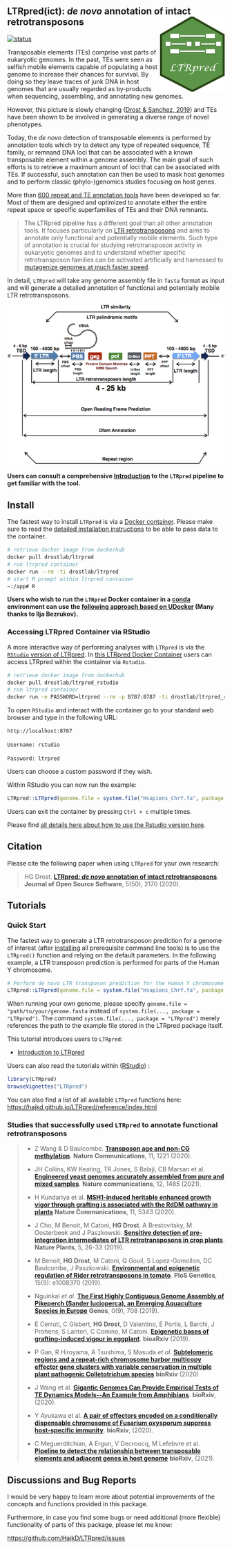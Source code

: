 ## __LTRpred(ict)__: _de novo_ annotation of intact retrotransposons <img src="inst/LTRpred_logo.png" align="right" height="174" width="150" />

[![status](https://joss.theoj.org/papers/eeb2359d2459d3ae448cafac3ae33211/status.svg)](https://joss.theoj.org/papers/eeb2359d2459d3ae448cafac3ae33211)

Transposable elements (TEs) comprise vast parts of eukaryotic genomes.
In the past, TEs were seen as selfish mobile elements capable of populating a host genome to increase their chances for survival. By doing so they leave traces of junk DNA in host genomes that are usually regarded as by-products when sequencing, assembling, and annotating new genomes.

However, this picture is slowly changing ([Drost & Sanchez, 2019](https://academic.oup.com/gbe/article/11/12/3382/5637757)) and TEs have been shown to be involved in generating a diverse range of novel phenotypes.

Today, the _de novo_ detection of transposable elements is performed by annotation tools which try to detect any type of repeated sequence, TE family, or remnand DNA loci that can be associated with a known transposable element within a genome assembly. The main goal of such efforts is to retrieve a maximum amount of loci that can be associated with TEs. If successful, such annotation can then be used to mask host genomes and to perform classic (phylo-)genomics studies focusing on host genes.

More than [600 repeat and TE annotation tools](https://docs.google.com/spreadsheets/d/1UBK70zExiL0gFVaIAILiGhflCGXAq_SF_lymaxTE1pY/edit#gid=0) have been developed so far. Most of them are designed and optimized to annotate either the entire repeat space or specific superfamilies of TEs and their DNA remnants.

>The LTRpred pipeline has a different goal than all other annotation tools. It focuses particularly on [LTR retrotransposons](https://www.ncbi.nlm.nih.gov/pmc/articles/PMC463057/) and aims to annotate only functional and potentially mobile elements. Such type of annotation is crucial for studying retrotransposon activity in eukaryotic genomes and to understand whether specific retrotransposon families can be activated artificially and harnessed to [mutagenize genomes at much faster speed](https://www.slcu.cam.ac.uk/news/tomato-jumping-genes).

In detail, `LTRpred` will take any genome assembly file in `fasta` format as input and will generate a detailed annotation of functional and potentially mobile LTR retrotransposons.

![](vignettes/LTRfeatures.png)


__Users can consult a comprehensive [Introduction](https://hajkd.github.io/LTRpred/articles/Introduction.html) to the `LTRpred` pipeline to get familiar with the tool.__

## Install

The fastest way to install `LTRpred` is via a [Docker container](https://hub.docker.com/r/drostlab/ltrpred).
Please make sure to read the [detailed installation instructions](https://hajkd.github.io/LTRpred/articles/Introduction.html#installation) to be able to
pass data to the container.

```bash
# retrieve docker image from dockerhub
docker pull drostlab/ltrpred
# run ltrpred container
docker run --rm -ti drostlab/ltrpred
# start R prompt within ltrpred container
~:/app# R
```

__Users who wish to run the `LTRpred` Docker container in a [conda](https://docs.conda.io/en/latest/) environment 
can use the [following approach based on UDocker](https://github.com/HajkD/LTRpred/issues/16) (Many thanks to Ilja Bezrukov).__ 

### Accessing LTRpred Container via RStudio
A more interactive way of performing analyses with `LTRpred` is via the [`RStudio`
version of LTRpred](https://hub.docker.com/r/drostlab/ltrpred_rstudio).
In [this LTRpred Docker Container](https://hub.docker.com/r/drostlab/ltrpred_rstudio)
users can access LTRpred within the container via `Rstudio`.

```bash
# retrieve docker image from dockerhub
docker pull drostlab/ltrpred_rstudio
# run ltrpred container
docker run -e PASSWORD=ltrpred --rm -p 8787:8787 -ti drostlab/ltrpred_rstudio
```

To open `RStudio` and interact with the container go to your standard web browser and type in the following URL:

```
http://localhost:8787

Username: rstudio

Password: ltrpred
```

Users can choose a custom password if they wish.

Within RStudio you can now run the example:

```r
LTRpred::LTRpred(genome.file = system.file("Hsapiens_ChrY.fa", package = "LTRpred"))
```

Users can exit the container by pressing `Ctrl + c` multiple times.

Please find [all details here about how to use the Rstudio version here](https://hub.docker.com/r/drostlab/ltrpred_rstudio). 

## Citation
Please cite the following paper when using `LTRpred` for your own research:

> HG Drost. [__LTRpred: _de novo_ annotation of intact retrotransposons__](https://joss.theoj.org/papers/10.21105/joss.02170). __Journal of Open Source Software__, 5(50), 2170 (2020).

## Tutorials

### Quick Start

The fastest way to generate a LTR retrotransposon prediction for a genome of interest (after [installing](https://hajkd.github.io/LTRpred/articles/Introduction.html) all prerequisite command line tools) is to use the
`LTRpred()` function and relying on the default parameters. In the following example,
a LTR transposon prediction is performed for parts of the Human Y chromosome.

```r
# Perform de novo LTR transposon prediction for the Human Y chromosome
LTRpred::LTRpred(genome.file = system.file("Hsapiens_ChrY.fa", package = "LTRpred"))
```

When running your own genome, please specify `genome.file = "path/to/your/genome.fasta` instead of `system.file(..., package = "LTRpred")`. The command `system.file(..., package = "LTRpred")` merely references the path to the example file stored in the LTRpred package itself.


This tutorial introduces users to `LTRpred`:

- [Introduction to LTRpred](https://hajkd.github.io/LTRpred/articles/Introduction.html)

Users can also read the tutorials within ([RStudio](http://www.rstudio.com/)) :

```r
library(LTRpred)
browseVignettes("LTRpred")
```

You can also find a list of all available `LTRpred` functions here: https://hajkd.github.io/LTRpred/reference/index.html

### Studies that successfully used `LTRpred` to annotate functional retrotransposons

> - Z Wang & D Baulcombe. [__Transposon age and non-CG methylation__](https://www.nature.com/articles/s41467-020-14995-6). __Nature Communications__, 11, 1221 (2020).
> - JH Collins, KW Keating, TR Jones, S Balaji, CB Marsan et al. [__Engineered yeast genomes accurately assembled from pure and mixed samples__](https://www.nature.com/articles/s41467-021-21656-9). __Nature communications__, 12, 1485 (2021).
>
> - H Kundariya et al. [__MSH1-induced heritable enhanced growth vigor through grafting is associated with the RdDM pathway in plants__](https://www.nature.com/articles/s41467-020-19140-x) __Nature Communications__, 11, 5343 (2020).
>
> - J Cho, M Benoit, M Catoni, __HG Drost__, A Brestovitsky, M Oosterbeek and J Paszkowski.  [__Sensitive detection of pre-integration intermediates of LTR retrotransposons in crop plants__](https://www.nature.com/articles/s41477-018-0320-9). __Nature Plants__, 5,  26-33 (2019).
>
> - M Benoit, __HG Drost__, M Catoni, Q Gouil, S Lopez-Gomollon, DC Baulcombe, J Paszkowski. [__Environmental and epigenetic regulation of Rider retrotransposons in tomato__](https://journals.plos.org/plosgenetics/article?id=10.1371/journal.pgen.1008370). __PloS Genetics__, 15(9): e1008370 (2019). 
>
> - Nguinkal _et al._ [__The First Highly Contiguous Genome Assembly of Pikeperch (Sander lucioperca), an Emerging Aquaculture Species in Europe__](https://www.mdpi.com/2073-4425/10/9/708/htm) __Genes__, 0(9), 708 (2019).
> - E Cerruti, C Gisbert, __HG Drost__, D Valentino, E Portis, L Barchi, J Prohens, S Lanteri, C Comino,  M Catoni. [__Epigenetic bases of grafting-induced vigour in eggplant__](https://www.biorxiv.org/content/10.1101/831719v1). __bioaRxiv__ (2019).
>
> - P Gan, R Hiroyama, A Tsushima, S Masuda _et al_.
[__Subtelomeric regions and a repeat-rich chromosome harbor multicopy effector gene clusters with variable conservation in multiple plant pathogenic Colletotrichum species__](https://www.biorxiv.org/content/10.1101/2020.04.28.061093v1.abstract) __bioRxiv__ (2020)
>
> - J Wang et al. [__Gigantic Genomes Can Provide Empirical Tests of TE Dynamics Models--An Example from Amphibians__](https://www.biorxiv.org/content/10.1101/2020.08.19.257527v1). __bioRxiv__, (2020).
>
> - Y Ayukawa et al. [__A pair of effectors encoded on a conditionally dispensable chromosome of Fusarium oxysporum suppress host-specific immunity__](https://www.biorxiv.org/content/10.1101/2020.10.06.329052v1). __bioRxiv__, (2020).
> 
> - C Meguerditchian, A Ergun, V Decroocq, M Lefebvre et al. [__Pipeline to detect the relationship between transposable elements and adjacent genes in host genome__](https://www.biorxiv.org/content/10.1101/2021.02.25.432867v1.abstract) __bioRxiv__, (2021).


## Discussions and Bug Reports

I would be very happy to learn more about potential improvements of the concepts and functions
provided in this package.

Furthermore, in case you find some bugs or need additional (more flexible) functionality of parts
of this package, please let me know:

https://github.com/HajkD/LTRpred/issues


